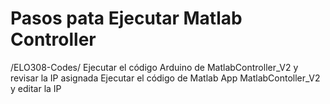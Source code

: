 # Pasos pata Ejecutar Matlab Controller

/ELO308-Codes/
 Ejecutar el código Arduino de MatlabController_V2 y revisar la IP asignada
 Ejecutar el código de Matlab App MatlabContoller_V2 y editar la IP
